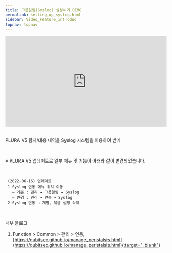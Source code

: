 ```yaml
---
title: 그룹알림(Syslog) 설정하기 DEMO
permalink: setting_up_syslog.html
sidebar: Video_Feature_introduc
topnav: topnav
---
```


<style>.embed-container { position: relative; padding-bottom: 56.25%; height: 0; overflow: hidden; max-width: 100%; } .embed-container iframe, .embed-container object, .embed-container embed { position: absolute; top: 0; left: 0; width: 100%; height: 100%; }</style><div class='embed-container'><iframe src='https://www.youtube.com/embed/BJZZMEvrl-Y' frameborder='0' allowfullscreen></iframe></div>

<br />

PLURA V5 탐지/대응 내역을 Syslog 시스템을 이용하여 받기

<br />

※ PLURA V5 업데이트로 일부 메뉴 및 기능이 아래와 같이 변경되었습니다.

<br />

     (2022-06-16) 업데이트
     1.Syslog 연동 메뉴 위치 이동
       – 기존 : 관리 → 그룹알림 → Syslog
       – 변경 : 관리 → 연동 → Syslog
     2.Syslog 연동 → 개별, 묶음 설정 삭제

<br />

내부 블로그  
1. Function > Common > 관리 > 연동, [https://qubitsec.github.io/manage_peristalsis.html](https://qubitsec.github.io/manage_peristalsis.html){:target="_blank"}
